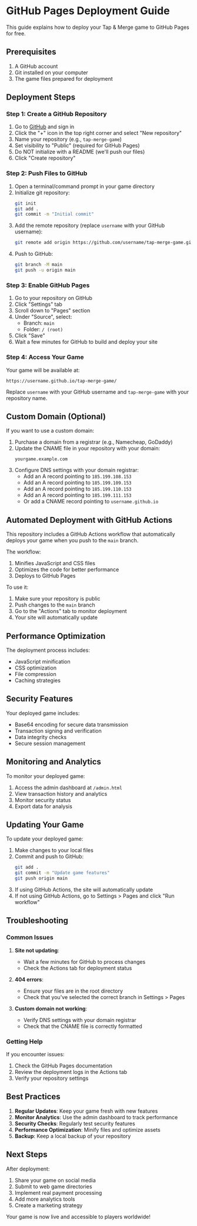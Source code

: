 # GitHub Pages Deployment Guide

This guide explains how to deploy your Tap & Merge game to GitHub Pages for free.

## Prerequisites

1. A GitHub account
2. Git installed on your computer
3. The game files prepared for deployment

## Deployment Steps

### Step 1: Create a GitHub Repository

1. Go to [GitHub](https://github.com) and sign in
2. Click the "+" icon in the top right corner and select "New repository"
3. Name your repository (e.g., `tap-merge-game`)
4. Set visibility to "Public" (required for GitHub Pages)
5. Do NOT initialize with a README (we'll push our files)
6. Click "Create repository"

### Step 2: Push Files to GitHub

1. Open a terminal/command prompt in your game directory
2. Initialize git repository:
   ```bash
   git init
   git add .
   git commit -m "Initial commit"
   ```
3. Add the remote repository (replace `username` with your GitHub username):
   ```bash
   git remote add origin https://github.com/username/tap-merge-game.git
   ```
4. Push to GitHub:
   ```bash
   git branch -M main
   git push -u origin main
   ```

### Step 3: Enable GitHub Pages

1. Go to your repository on GitHub
2. Click "Settings" tab
3. Scroll down to "Pages" section
4. Under "Source", select:
   - Branch: `main`
   - Folder: `/ (root)`
5. Click "Save"
6. Wait a few minutes for GitHub to build and deploy your site

### Step 4: Access Your Game

Your game will be available at:
```
https://username.github.io/tap-merge-game/
```

Replace `username` with your GitHub username and `tap-merge-game` with your repository name.

## Custom Domain (Optional)

If you want to use a custom domain:

1. Purchase a domain from a registrar (e.g., Namecheap, GoDaddy)
2. Update the CNAME file in your repository with your domain:
   ```
   yourgame.example.com
   ```
3. Configure DNS settings with your domain registrar:
   - Add an A record pointing to `185.199.108.153`
   - Add an A record pointing to `185.199.109.153`
   - Add an A record pointing to `185.199.110.153`
   - Add an A record pointing to `185.199.111.153`
   - Or add a CNAME record pointing to `username.github.io`

## Automated Deployment with GitHub Actions

This repository includes a GitHub Actions workflow that automatically deploys your game when you push to the `main` branch.

The workflow:
1. Minifies JavaScript and CSS files
2. Optimizes the code for better performance
3. Deploys to GitHub Pages

To use it:
1. Make sure your repository is public
2. Push changes to the `main` branch
3. Go to the "Actions" tab to monitor deployment
4. Your site will automatically update

## Performance Optimization

The deployment process includes:
- JavaScript minification
- CSS optimization
- File compression
- Caching strategies

## Security Features

Your deployed game includes:
- Base64 encoding for secure data transmission
- Transaction signing and verification
- Data integrity checks
- Secure session management

## Monitoring and Analytics

To monitor your deployed game:
1. Access the admin dashboard at `/admin.html`
2. View transaction history and analytics
3. Monitor security status
4. Export data for analysis

## Updating Your Game

To update your deployed game:

1. Make changes to your local files
2. Commit and push to GitHub:
   ```bash
   git add .
   git commit -m "Update game features"
   git push origin main
   ```
3. If using GitHub Actions, the site will automatically update
4. If not using GitHub Actions, go to Settings > Pages and click "Run workflow"

## Troubleshooting

### Common Issues

1. **Site not updating**: 
   - Wait a few minutes for GitHub to process changes
   - Check the Actions tab for deployment status

2. **404 errors**:
   - Ensure your files are in the root directory
   - Check that you've selected the correct branch in Settings > Pages

3. **Custom domain not working**:
   - Verify DNS settings with your domain registrar
   - Check that the CNAME file is correctly formatted

### Getting Help

If you encounter issues:
1. Check the GitHub Pages documentation
2. Review the deployment logs in the Actions tab
3. Verify your repository settings

## Best Practices

1. **Regular Updates**: Keep your game fresh with new features
2. **Monitor Analytics**: Use the admin dashboard to track performance
3. **Security Checks**: Regularly test security features
4. **Performance Optimization**: Minify files and optimize assets
5. **Backup**: Keep a local backup of your repository

## Next Steps

After deployment:
1. Share your game on social media
2. Submit to web game directories
3. Implement real payment processing
4. Add more analytics tools
5. Create a marketing strategy

Your game is now live and accessible to players worldwide!